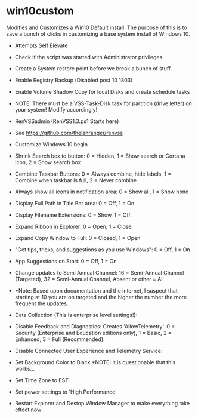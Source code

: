 # win10custom
Modifies and Customizes a Win10 Default install. The purpose of this is to save a bunch of clicks 
in customizing a base system install of Windows 10. 


* Attempts Self Elevate 
* Check if the script was started with Administrator privileges. 
* Create a System restore point before we break a bunch of stuff. 
* Enable Registry Backup (Disabled post 10 1803) 
* Enable Volume Shadow Copy for local Disks and create schedule tasks 
* NOTE: There must be a VSS-Task-Disk task for partition (drive letter) on your system! Modify accordingly!

* RenVSSadmin (RenVSS1.3.ps1 Starts here)
* See https://github.com/thelanranger/renvss

* Customize Windows 10 begin 
* Shrink Search box to button: 0 = Hidden, 1 = Show search or Cortana icon, 2 = Show search box 
* Combine Taskbar Buttons: 0 = Always combine, hide labels, 1 = Combine when taskbar is full, 2 = Never combine 
* Always show all icons in notification area: 0 = Show all, 1 = Show none 
* Display Full Path in Title Bar area: 0 = Off, 1 = On 
* Display Filename Extensions: 0 = Show, 1 = Off 
* Expand Ribbon in Explorer: 0 = Open, 1 = Close 
* Expand Copy Window to Full: 0 = Closed, 1 = Open 
* "Get tips, tricks, and suggestions as you use Windows": 0 = Off, 1 = On 
* App Suggestions on Start: 0 = Off, 1 = On 
* Change updates to Semi Annual Channel: 16 = Semi-Annual Channel (Targeted), 32 = Semi-Annual Channel, Absent or other = All 
* *Note: Based upon documentation and the internet, I suspect that starting at 10 you are on targeted and the higher the number the more frequent the updates. 
* Data Collection (This is enterprise level settings!): 
* Disable Feedback and Diagnostics: Creates 'AllowTelemetry'. 0 = Security (Enterprise and Education editions only), 1 = Basic, 2 = Enhanced, 3 = Full (Recommended) 
* Disable Connected User Experience and Telemetry Service: 
* Set Background Color to Black  *NOTE: It is questionable that this works... 
* Set Time Zone to EST 
* Set power settings to 'High Performance' 
* Restart Explorer and Destop Window Manager to make everything take effect now
